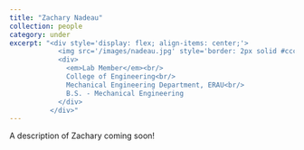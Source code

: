 ```yaml
---
title: "Zachary Nadeau"
collection: people
category: under
excerpt: "<div style='display: flex; align-items: center;'>
            <img src='/images/nadeau.jpg' style='border: 2px solid #ccc; border-radius: 10px; width: 25%; margin-right: 1rem;'>
            <div>
              <em>Lab Member</em><br/>
              College of Engineering<br/>
              Mechanical Engineering Department, ERAU<br/>
              B.S. - Mechanical Engineering
            </div>
          </div>"
---
```


A description of Zachary coming soon!